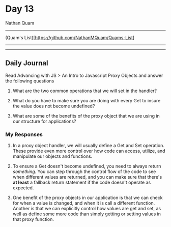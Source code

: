 # Day 13
Nathan Quam

---

(Quam's List)[https://github.com/NathanMQuam/Quams-List]

---
---

## Daily Journal

Read Advancing with JS > An Intro to Javascript Proxy Objects and answer the following questions

1. What are the two common operations that we will set in the handler?

2. What do you have to make sure you are doing with every Get to insure the value does not become undefined?

3. What are some of the benefits of the proxy object that we are using in our structure for applications?

### My Responses

1. In a proxy object handler, we will usually define a Get and Set operation. These provide even more control over how code can access, utilize, and manipulate our objects and functions.

2. To ensure a Get doesn't become undefined, you need to always return *something.* You can step through the control flow of the code to see when different values are returned, and you can make sure that there's __at least__ a fallback return statement if the code doesn't operate as expected.

3. One benefit of the proxy objects in our application is that we can check for when a value is changed, and when it is call a different function. Another is that we can explicitly control how values are get and set, as well as define some more code than simply getting or setting values in that proxy function.